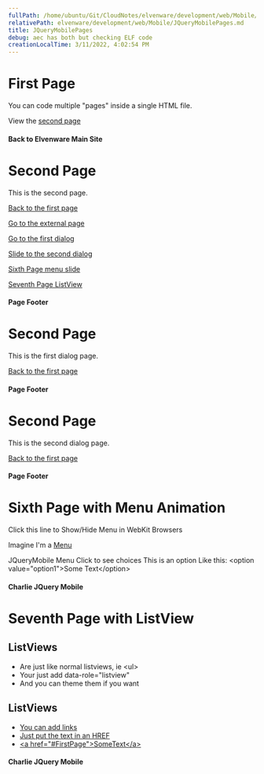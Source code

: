 ```yaml
---
fullPath: /home/ubuntu/Git/CloudNotes/elvenware/development/web/Mobile/JQueryMobilePages.md
relativePath: elvenware/development/web/Mobile/JQueryMobilePages.md
title: JQueryMobilePages
debug: aec has both but checking ELF code
creationLocalTime: 3/11/2022, 4:02:54 PM
---
```


<!-- toc -->
<!-- tocstop -->

First Page
==========

You can code multiple "pages" inside a single HTML file.

View the [second page](#SecondPage)

#### Back to Elvenware Main Site

Second Page
===========

This is the second page.

[Back to the first page](#FirstPage)

[Go to the external page](../JavaScript/ExternalMobilePage.html)

[Go to the first dialog](#FourthPage)

[Slide to the second dialog](#FifthPage)

[Sixth Page menu slide](#SixthPage)

[Seventh Page ListView](#SeventhPage)

#### Page Footer

Second Page
===========

This is the first dialog page.

[Back to the first page](#FirstPage)

#### Page Footer

Second Page
===========

This is the second dialog page.

[Back to the first page](#FirstPage)

#### Page Footer

Sixth Page with Menu Animation
==============================

Click this line to Show/Hide Menu in WebKit Browsers

Imagine I'm a [Menu](#FirstPage)

JQueryMobile Menu Click to see choices This is an option Like this:
\<option value="option1"\>Some Text\</option\>

#### Charlie JQuery Mobile

Seventh Page with ListView
==========================

ListViews
---------

-   Are just like normal listviews, ie \<ul\>
-   Your just add data-role="listview"
-   And you can theme them if you want

ListViews
---------

-   [You can add links](#FirstPage)
-   [Just put the text in an HREF](#SecondPage)
-   [\<a href="\#FirstPage"\>SomeText\</a\>](#FirstPage)

#### Charlie JQuery Mobile

